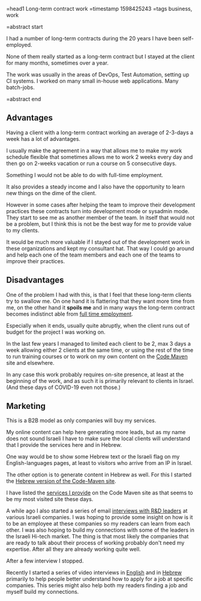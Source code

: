 =head1 Long-term contract work
=timestamp 1598425243
=tags business, work

=abstract start

I had a number of long-term contracts during the 20 years I have been self-employed.

None of them really started as a long-term contract but I stayed at the client for many months, sometimes over a year.

The work was usually in the areas of DevOps, Test Automation, setting up CI systems.
I worked on many small in-house web applications. Many batch-jobs.

=abstract end

<h2>Advantages</h2>

Having a client with a long-term contract working an average of 2-3-days a week has a lot of advantages.

I usually make the agreement in a way that allows me to make my work schedule flexible that sometimes allows me to work 2 weeks
every day and then go on 2-weeks vacation or run a course on 5 consecutive days.

Something I would not be able to do with full-time employment.

It also provides a steady income and I also have the opportunity to learn new things on the dime of the client.

However in some cases after helping the team to improve their development practices these contracts turn
into development mode or sysadmin mode. They start to see me as another member of the team.
In itself that would not be a problem, but I think this is not be the best way for me to provide value to my clients.

It would be much more valuable if I stayed out of the development work in these organizations and kept
my consultant hat. That way I could go around and help each one of the team members and each one of
the teams to improve their practices.


<h2>Disadvantages</h2>

One of the problem I had with this, is that I feel that these long-term clients try to swallow me.
On one hand it is flattering that they want more time from me, on the other hand it <b>spoils me</b> and
in many ways the long-term contract becomes indistinct able from <a href="/full-time-employment.html">full time employment</a>.

Especially when it ends, usually quite abruptly, when the client runs out of budget for the project I was working on.

In the last few years I managed to limited each client to be 2, max 3 days a week allowing either 2 clients at the same time, or
using the rest of the time to run training courses or to work on my own content on the <a href="https://code-maven.com/">Code Maven</a> site
and elsewhere.

In any case this work probably requires on-site presence, at least at the beginning of the work,
and as such it is primarily relevant to clients in Israel. (And these days of COVID-19 even not those.)

<h2>Marketing</h2>

This is a B2B model as only companies will buy my services.

My online content can help here generating more leads, but as my name does not sound Israeli I have to make
sure the local clients will understand that I provide the services here and in Hebrew.

One way would be to show some Hebrew text or the Israeli flag on my English-languages pages,
at least to visitors who arrive from an IP in Israel.

The other option is to generate content in Hebrew as well. For this I started the <a href="https://he.code-maven.com/">Hebrew version of the Code-Maven site</a>.

I have listed the <a href="https://code-maven.com/services">services I provide</a> on the Code Maven site
as that seems to be my most visited site these days.

A while ago I also started a series of email <a href="https://code-maven.com/rnd">interviews with R&amp;D leaders</a> at various Israeli companies.
I was hoping to provide some insight on how is it to be an employee at these companies so my readers can learn from each other.
I was also hoping to build my connections with some of the leaders in the Israeli Hi-tech market. The thing is that most likely the companies
that are ready to talk about their process of working probably don't need my expertise. After all they are already working quite well.

After a few interview I stopped.

Recently I started a series of video interviews in <a href="https://code-maven.com/job-search">English</a> and in <a href="https://he.code-maven.com/job-search">Hebrew</a>
primarily to help people better understand how to apply for a job at specific companies. This series might also help both my readers finding a job
and myself build my connections.








